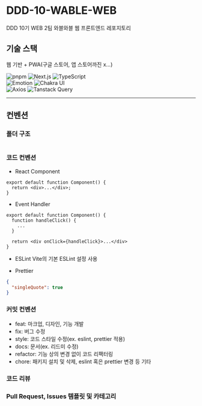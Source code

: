 # DDD-10-WABLE-WEB

DDD 10기 WEB 2팀 와블와블 웹 프론트엔드 레포지토리

## 기술 스택

웹 기반 + PWA(구글 스토어, 앱 스토어까진 x...)

![pnpm](https://img.shields.io/badge/pnpm-F69220?style=flat-square&logo=pnpm&logoColor=white) ![Next.js](https://img.shields.io/badge/Next.js-000000?style=flat-square&logo=Next.js&logoColor=white) ![TypeScript](https://img.shields.io/badge/TypeScript-3178C6?style=flat-square&logo=TypeScript&logoColor=white)  
![Emotion](https://img.shields.io/badge/👩‍🎤%20Emotion-hotpink?style=flat-square&) ![Chakra UI](https://img.shields.io/badge/Chakra%20UI-319795?style=flat-square&logo=ChakraUI&logoColor=white)  
![Axios](https://img.shields.io/badge/Axios-5A29E4?style=flat-square&logo=Axios&logoColor=white) ![Tanstack Query](https://img.shields.io/badge/Tanstack%20Query-FF4154?style=flat-square&logo=reactquery&logoColor=white)

---

## 컨벤션

### 폴더 구조

```

```

### 코드 컨벤션

- React Component

```tsx
export default function Component() {
  return <div>...</div>;
}
```

- Event Handler

```tsx
export default function Component() {
  function handleClick() {
    ...
  }

  return <div onClick={handleClick}>...</div>
}
```

- ESLint
  Vite의 기본 ESLint 설정 사용

- Prettier

```json
{
  "singleQuote": true
}
```

### 커밋 컨벤션

- feat: 마크업, 디자인, 기능 개발
- fix: 버그 수정
- style: 코드 스타일 수정(ex. eslint, prettier 적용)
- docs: 문서(ex. 리드미 수정)
- refactor: 기능 상의 변경 없이 코드 리팩터링
- chore: 패키지 설치 및 삭제, eslint 혹은 prettier 변경 등 기타

### 코드 리뷰

### Pull Request, Issues 템플릿 및 카테고리

